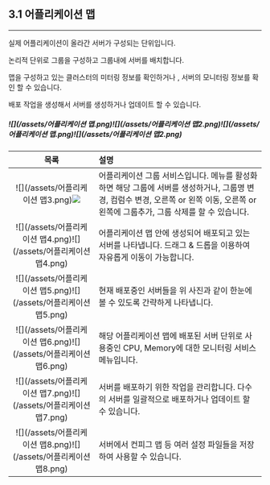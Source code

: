 ## 3.1 어플리케이션 맵

---

실제 어플리케이션이 올라간 서버가 구성되는 단위입니다.

논리적 단위로 그룹을 구성하고 그룹내에 서버를 배치합니다.

맵을 구성하고 있는 클러스터의 미터링 정보를 확인하거나 , 서버의 모니터링 정보를 확인 할 수 있습니다.

배포 작업을 생성해서 서버를 생성하거나 업데이트 할 수 있습니다.

##### ![](/assets/어플리케이션 맵.png)![](/assets/어플리케이션 맵2.png)![](/assets/어플리케이션 맵.png)![](/assets/어플리케이션 맵2.png)

| 목록 | 설명 |
| :---: | :--- |
| ![](/assets/어플리케이션 맵3.png)![](/assets/어플리케이션맵3.png) | 어플리케이션 그룹 서비스입니다. 메뉴를 활성화하면 해당 그룹에 서버를 생성하거나, 그룹명 변경, 컴럼수 변경, 오른쪽 or 왼쪽 이동, 오른쪽 or 왼쪽에 그룹추가, 그룹 삭제를 할 수 있습니다. |
| ![](/assets/어플리케이션 맵4.png)![](/assets/어플리케이션 맵4.png) | 어플리케이션 맵 안에 생성되어 배포되고 있는 서버를 나타냅니다. 드래그 & 드롭을 이용하여 자유롭게 이동이 가능합니다. |
| ![](/assets/어플리케이션 맵5.png)![](/assets/어플리케이션 맵5.png) | 현재 배포중인 서버들을 위 사진과 같이 한눈에 볼 수 있도록 간략하게 나타냅니다. |
| ![](/assets/어플리케이션 맵6.png)![](/assets/어플리케이션 맵6.png) | 해당 어플리케이션 맵에 배포된 서버 단위로 사용중인 CPU, Memory에 대한 모니터링 서비스 메뉴입니다. |
| ![](/assets/어플리케이션 맵7.png)![](/assets/어플리케이션 맵7.png) | 서버를 배포하기 위한 작업을 관리합니다. 다수의 서버를 일괄적으로 배포하거나 업데이트 할 수 있습니다. |
| ![](/assets/어플리케이션 맵8.png)![](/assets/어플리케이션 맵8.png) | 서버에서 컨피그 맵 등 여러 설정 파일들을 저장하여 사용할 수 있습니다. |



